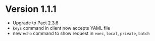 # Version 1.1.1

* Upgrade to Pact 2.3.6
* `keys` command in client now accepts YAML file
* new `echo` command to show request in `exec`, `local`, `private`, `batch`
